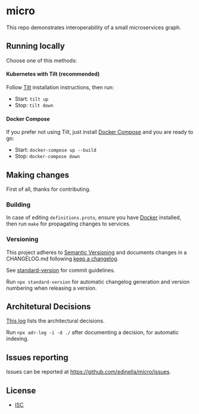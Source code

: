 # micro

This repo demonstrates interoperability of a small microservices graph.

## Running locally

Choose one of this methods:

#### Kubernetes with Tilt (recommended)

Follow [Tilt](https://docs.tilt.dev/install.html) installation instructions, then run:

- Start: `tilt up`
- Stop: `tilt down`

#### Docker Compose

If you prefer not using Tilt, just install [Docker Compose](https://docs.docker.com/compose/install/) and you are ready to go:

- Start: `docker-compose up --build`
- Stop: `docker-compose down`

## Making changes

First of all, thanks for contributing.

### Building

In case of editing `definitions.proto`, ensure you have [Docker](https://docs.docker.com/) installed, then run `make` for propagating changes to services.

### Versioning

This project adheres to [Semantic Versioning](https://semver.org) and documents changes in a CHANGELOG.md following [keep a changelog](http://keepachangelog.com).

See [standard-version](https://github.com/conventional-changelog/standard-version) for commit guidelines.

Run `npx standard-version` for automatic changelog generation and version numbering when releasing a version.

## Architetural Decisions

[This log](./docs/adr/index.md) lists the architectural decisions.

Run `npx adr-log -i -d ./` after documenting a decision, for automatic indexing.

## Issues reporting

Issues can be reported at https://github.com/edinella/micro/issues.

## License

- [ISC](./LICENSE)
